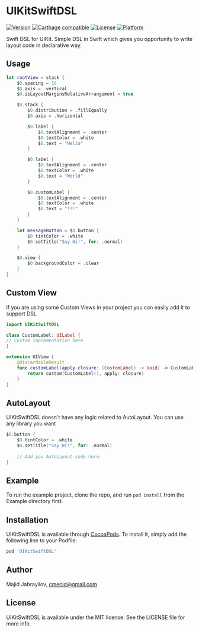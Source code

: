 # UIKitSwiftDSL

[![Version](https://img.shields.io/cocoapods/v/UIKitSwiftDSL.svg?style=flat)](https://cocoapods.org/pods/UIKitSwiftDSL)
[![Carthage compatible](https://img.shields.io/badge/Carthage-compatible-4BC51D.svg?style=flat)](https://github.com/Carthage/Carthage)
[![License](https://img.shields.io/cocoapods/l/UIKitSwiftDSL.svg?style=flat)](https://cocoapods.org/pods/UIKitSwiftDSL)
[![Platform](https://img.shields.io/cocoapods/p/UIKitSwiftDSL.svg?style=flat)](https://cocoapods.org/pods/UIKitSwiftDSL)

Swift DSL for UIKit. Simple DSL in Swift which gives you opportunity to write layout code in declarative way.

## Usage

```swift
let rootView = stack {
    $0.spacing = 16
    $0.axis = .vertical
    $0.isLayoutMarginsRelativeArrangement = true

    $0.stack {
        $0.distribution = .fillEqually
        $0.axis = .horizontal

        $0.label {
            $0.textAlignment = .center
            $0.textColor = .white
            $0.text = "Hello"
        }

        $0.label {
            $0.textAlignment = .center
            $0.textColor = .white
            $0.text = "World"
        }

        $0.customLabel {
            $0.textAlignment = .center
            $0.textColor = .white
            $0.text = "!!!"
        }
    }

    let messageButton = $0.button {
        $0.tintColor = .white
        $0.setTitle("Say Hi!", for: .normal)
    }

    $0.view {
        $0.backgroundColor = .clear
    }
}
```

## Custom View
If you are using some Custom Views in your project you can easily add it to support DSL

```swift
import UIKitSwiftDSL

class CustomLabel: UILabel {
// Custom implementation here
}

extension UIView {
    @discardableResult
    func customLabel(apply closure: (CustomLabel) -> Void) -> CustomLabel {
        return custom(CustomLabel(), apply: closure)
    }
}
```

## AutoLayout
UIKitSwiftDSL doesn't have any logic related to AutoLayout. You can use any library you want

```swift
$0.button {
    $0.tintColor = .white
    $0.setTitle("Say Hi!", for: .normal)
    
    // Add you AutoLayout code here.
}
```

## Example

To run the example project, clone the repo, and run `pod install` from the Example directory first.

## Installation

UIKitSwiftDSL is available through [CocoaPods](https://cocoapods.org). To install
it, simply add the following line to your Podfile:

```ruby
pod 'UIKitSwiftDSL'
```

## Author

Majid Jabrayilov, cmecid@gmail.com

## License

UIKitSwiftDSL is available under the MIT license. See the LICENSE file for more info.
